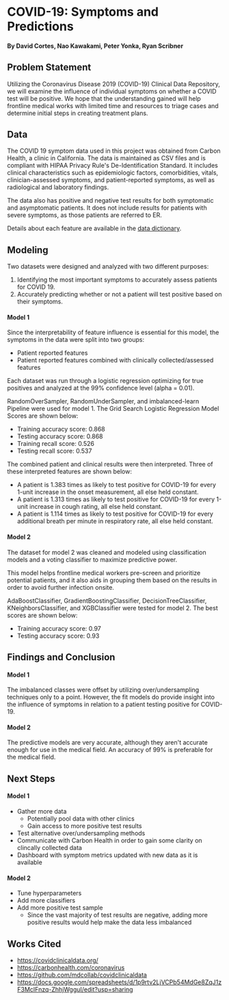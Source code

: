 # COVID-19: Symptoms and Predictions

#### By David Cortes, Nao Kawakami, Peter Yonka, Ryan Scribner

## Problem Statement

Utilizing the Coronavirus Disease 2019 (COVID-19) Clinical Data Repository, we will examine the influence of individual symptoms on whether a COVID test will be positive. We hope that the understanding gained will help frontline medical works with limited time and resources to triage cases and determine initial steps in creating treatment plans.

## Data

The COVID 19 symptom data used in this project was obtained from Carbon Health, a clinic in California. The data is maintained as CSV files and is compliant with HIPAA Privacy Rule's De-Identification Standard. It includes clinical characteristics such as epidemiologic factors, comorbidities, vitals, clinician-assessed symptoms, and patient-reported symptoms, as well as radiological and laboratory findings.

The data also has positive and negative test results for both symptomatic and asymptomatic patients. It does not include results for patients with severe symptoms, as those patients are referred to ER.

Details about each feature are available in the [data dictionary](https://docs.google.com/spreadsheets/d/1p9rtv2LjVCPb54MdGe8ZqJ1zF3McIFnzq-ZhhjWgguI/edit?usp=sharing).

## Modeling

Two datasets were designed and analyzed with two different purposes:
1. Identifying the most important symptoms to accurately assess patients for COVID 19.
2. Accurately predicting whether or not a patient will test positive based on their symptoms.

#### Model 1

Since the interpretability of feature influence is essential for this model, the symptoms in the data were split into two groups:
- Patient reported features
- Patient reported features combined with clinically collected/assessed features

Each dataset was run through a logistic regression optimizing for true positives and analyzed at the 99% confidence level (alpha = 0.01).

RandomOverSampler, RandomUnderSampler, and imbalanced-learn Pipeline were used for model 1. The Grid Search Logistic Regression Model Scores are shown below:
- Training accuracy score: 0.868
- Testing accuracy score: 0.868
- Training recall score: 0.526
- Testing recall score: 0.537

The combined patient and clinical results were then interpreted. Three of these interpreted features are shown below:
- A patient is 1.383 times as likely to test positive for COVID-19 for every 1-unit increase in the onset measurement, all else held constant.
- A patient is 1.313 times as likely to test positive for COVID-19 for every 1-unit increase in cough rating, all else held constant.
- A patient is 1.114 times as likely to test positive for COVID-19 for every additional breath per minute in respiratory rate, all else held constant.

#### Model 2

The dataset for model 2 was cleaned and modeled using classification models and a voting classifier to maximize predictive power.

This model helps frontline medical workers pre-screen and prioritize potential patients, and it also aids in grouping them based on the results in order to avoid further infection onsite.

AdaBoostClassifier, GradientBoostingClassifier, DecisionTreeClassifier, KNeighborsClassifier, and XGBClassifier were tested for model 2. The best scores are shown below:
- Training accuracy score: 0.97
- Testing accuracy score: 0.93

## Findings and Conclusion

#### Model 1
The imbalanced classes were offset by utilizing over/undersampling techniques only to a point. However, the fit models do provide insight into the influence of symptoms in relation to a patient testing positive for COVID-19.

#### Model 2
The predictive models are very accurate, although they aren't accurate enough for use in the medical field. An accuracy of 99% is preferable for the medical field.

## Next Steps

#### Model 1
- Gather more data
    - Potentially pool data with other clinics
    - Gain access to more positive test results
- Test alternative over/undersampling methods
- Communicate with Carbon Health in order to gain some clarity on clincally collected data
- Dashboard with symptom metrics updated with new data as it is available

#### Model 2
- Tune hyperparameters
- Add more classifiers
- Add more positive test sample
    - Since the vast majority of test results are negative, adding more positive results would help make the data less imbalanced

## Works Cited

- https://covidclinicaldata.org/
- https://carbonhealth.com/coronavirus
- https://github.com/mdcollab/covidclinicaldata
- https://docs.google.com/spreadsheets/d/1p9rtv2LjVCPb54MdGe8ZqJ1zF3McIFnzq-ZhhjWgguI/edit?usp=sharing
